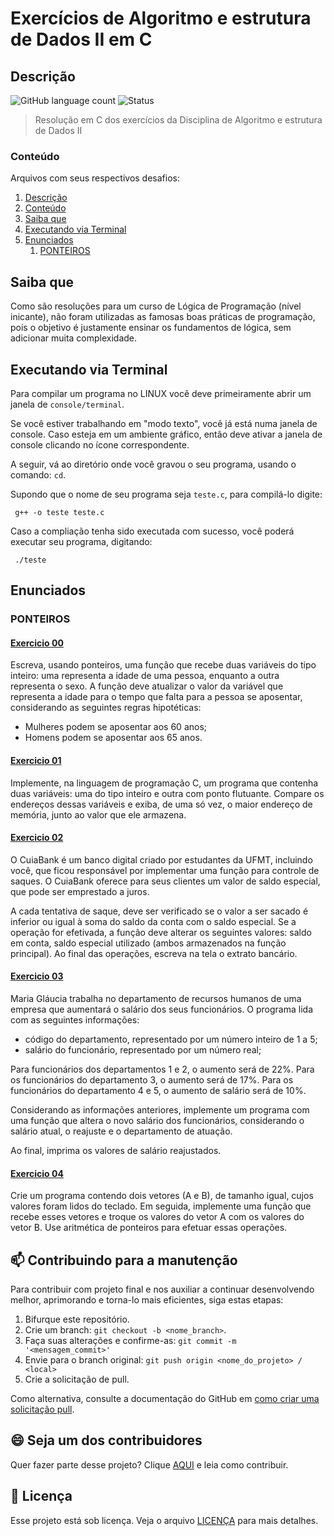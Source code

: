 # Exercícios de Algoritmo e estrutura de Dados II em C 

## Descrição

![GitHub language count](https://img.shields.io/static/v1?label=C&message=framework&color=blue&style=for-the-badge&logo=C)
![Status](https://img.shields.io/static/v1?label=STATUS&message=ANDAMENTO&color=GREEN&style=for-the-badge)

> Resolução em C dos exercícios da Disciplina de Algoritmo e estrutura de Dados II

### Conteúdo

Arquivos com seus respectivos desafios:

1. [Descrição](#descrição)
2. [Conteúdo](#conteúdo)
3. [Saiba que](#saiba-que)
4. [Executando via Terminal](#exec-term)
5. [Enunciados](#enunciados)
   1. [PONTEIROS](#PONTEIROS)
  
## Saiba que

Como são resoluções para um curso de Lógica de Programação (nível inicante), não foram utilizadas as famosas boas práticas de programação, pois o objetivo é justamente ensinar os fundamentos de lógica, sem adicionar muita complexidade.

## Executando via Terminal

Para compilar um programa no LINUX você deve primeiramente abrir um janela de `console/terminal`. 

Se você estiver trabalhando em "modo texto", você já está numa janela de console. Caso esteja em um ambiente gráfico, então deve ativar a janela de console clicando no ícone correspondente.

A seguir, vá ao diretório onde você gravou o seu programa, usando o comando: `cd`.

Supondo que o nome de seu programa seja `teste.c`, para compilá-lo digite:

```
 g++ -o teste teste.c
```

Caso a compliação tenha sido executada com sucesso, você poderá executar seu programa, digitando:

```
 ./teste
```

## Enunciados
### PONTEIROS

#### [Exercicio 00](https://github.com/DebbieMatt/Alg_II/blob/d11e714ef2b1e93b43a0710c4474ff921a8a3fa7/PONTEIROS/UNID.01_ATV_00.c)

Escreva, usando ponteiros, uma função que recebe duas variáveis do tipo inteiro: uma representa a idade de uma pessoa, enquanto a outra representa o sexo. A função deve atualizar o valor da variável que representa a idade para o tempo que falta para a pessoa se aposentar, considerando as seguintes regras hipotéticas: 

* Mulheres podem se aposentar aos 60 anos; 
* Homens podem se aposentar aos 65 anos.

#### [Exercicio 01](https://github.com/DebbieMatt/Alg_II/blob/99317815e95bb5a089fe873a5dc00d7e1c46250c/PONTEIROS/UNID.01_ATV_01.c)

Implemente, na linguagem de programação C, um programa que contenha duas variáveis: uma do tipo inteiro e outra com ponto flutuante. Compare os endereços dessas variáveis e exiba, de uma só vez, o maior endereço de memória, junto ao valor que ele armazena. 

#### [Exercicio 02](https://github.com/DebbieMatt/Alg_II/blob/99317815e95bb5a089fe873a5dc00d7e1c46250c/PONTEIROS/UNID.01_ATV_02.c)

O CuiaBank é um banco digital criado por estudantes da UFMT, incluindo você, que ficou responsável por implementar uma função para controle de saques. O CuiaBank oferece para seus clientes um valor de saldo especial, que pode ser emprestado a juros.

A cada tentativa de saque, deve ser verificado se o valor a ser sacado é inferior ou igual à soma do saldo da conta com o saldo especial. Se a operação for efetivada, a função deve alterar os seguintes valores: saldo em conta, saldo especial utilizado (ambos armazenados na função principal). Ao final das operações, escreva na tela o extrato bancário. 

#### [Exercicio 03](https://github.com/DebbieMatt/Alg_II/blob/99317815e95bb5a089fe873a5dc00d7e1c46250c/PONTEIROS/UNID.01_ATV_03.c)

Maria Gláucia trabalha no departamento de recursos humanos de uma empresa que aumentará o salário dos seus funcionários. O programa lida com as seguintes informações:

* código do departamento, representado por um número inteiro de 1 a 5;
* salário do funcionário, representado por um número real;

Para funcionários dos departamentos 1 e 2, o aumento será de 22%. Para os funcionários do departamento 3, o aumento será de 17%. Para os funcionários do departamento 4 e 5, o aumento de salário será de 10%.

Considerando as informações anteriores, implemente um programa com uma função que altera o novo salário dos funcionários, considerando o salário atual, o reajuste e o departamento de atuação. 

Ao final, imprima os valores de salário reajustados.

#### [Exercicio 04](https://github.com/DebbieMatt/Alg_II/blob/b875870ed9cff8be84dc08c346356a4596a1d953/PONTEIROS/UNID.01_ATV_04.c)

Crie um programa contendo dois vetores (A e B), de tamanho igual, cujos valores foram lidos do teclado. Em seguida, implemente uma função que recebe esses vetores e troque os valores do vetor A com os valores do vetor B. Use aritmética de ponteiros para efetuar essas operações. 

## 📫 Contribuindo para a manutenção

Para contribuir com projeto final e nos auxiliar a continuar desenvolvendo melhor, aprimorando e torna-lo mais eficientes, siga estas etapas:

1. Bifurque este repositório.
2. Crie um branch: `git checkout -b <nome_branch>`.
3. Faça suas alterações e confirme-as: `git commit -m '<mensagem_commit>'`
4. Envie para o branch original: `git push origin <nome_do_projeto> / <local>`
5. Crie a solicitação de pull.

Como alternativa, consulte a documentação do GitHub em [como criar uma solicitação pull](https://help.github.com/en/github/collaborating-with-issues-and-pull-requests/creating-a-pull-request).

## 😄 Seja um dos contribuidores

Quer fazer parte desse projeto? Clique [AQUI](CONTRIBUTING.md) e leia como contribuir.

## 📝 Licença

Esse projeto está sob licença. Veja o arquivo [LICENÇA](LICENSE.md) para mais detalhes.